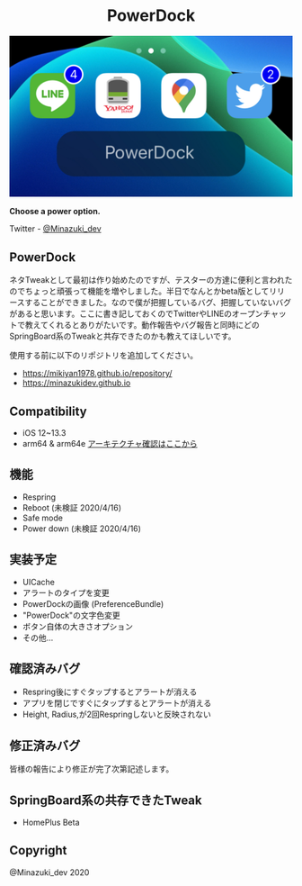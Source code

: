 <h1 align="center">PowerDock</h1>
<img src="img/PowerDock.png">

**Choose a power option.**

Twitter         - [@Minazuki_dev](https://twitter.com/Minazuki_dev)



## PowerDock
ネタTweakとして最初は作り始めたのですが、テスターの方達に便利と言われたのでちょっと頑張って機能を増やしました。半日でなんとかbeta版としてリリースすることができました。なので僕が把握しているバグ、把握していないバグがあると思います。ここに書き記しておくのでTwitterやLINEのオープンチャットで教えてくれるとありがたいです。動作報告やバグ報告と同時にどのSpringBoard系のTweakと共存できたのかも教えてほしいです。

使用する前に以下のリポジトリを追加してください。
- https://mikiyan1978.github.io/repository/
- https://minazukidev.github.io

## Compatibility

- iOS 12~13.3
- arm64 & arm64e
[アーキテクチャ確認はここから](https://qiita.com/takkyun/items/814aa45beee422a5f0c6)

## 機能
- Respring
- Reboot (未検証 2020/4/16)
- Safe mode
- Power down (未検証 2020/4/16)

## 実装予定
- UICache
- アラートのタイプを変更
- PowerDockの画像 (PreferenceBundle)
- "PowerDock"の文字色変更
- ボタン自体の大きさオプション
- その他…

## 確認済みバグ
- Respring後にすぐタップするとアラートが消える
- アプリを閉じですぐにタップするとアラートが消える
- Height, Radius,が2回Respringしないと反映されない

## 修正済みバグ
皆様の報告により修正が完了次第記述します。

## SpringBoard系の共存できたTweak
- HomePlus Beta

## Copyright
@Minazuki_dev 2020






